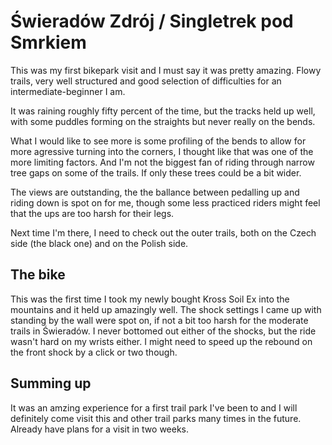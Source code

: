 # Świeradów Zdrój / Singletrek pod Smrkiem

This was my first bikepark visit and I must say it was pretty amazing. Flowy trails, very well structured and good selection of difficulties for an intermediate-beginner I am.

It was raining roughly fifty percent of the time, but the tracks held up well, with some puddles forming on the straights but never really on the bends.

What I would like to see more is some profiling of the bends to allow for more agressive turning into the corners, I thought like that was one of the more limiting factors. And I'm not the biggest fan of riding through narrow tree gaps on some of the trails. If only these trees could be a bit wider.

The views are outstanding, the the ballance between pedalling up and riding down is spot on for me, though some less practiced riders might feel that the ups are too harsh for their legs.

Next time I'm there, I need to check out the outer trails, both on the Czech side (the black one) and on the Polish side.

## The bike

This was the first time I took my newly bought Kross Soil Ex into the mountains and it held up amazingly well. The shock settings I came up with standing by the wall were spot on, if not a bit too harsh for the moderate trails in Świeradów. I never bottomed out either of the shocks, but the ride wasn't hard on my wrists either. I might need to speed up the rebound on the front shock by a click or two though.

## Summing up

It was an amzing experience for a first trail park I've been to and I will definitely come visit this and other trail parks many times in the future. Already have plans for a visit in two weeks.
